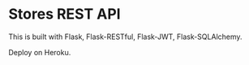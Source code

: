 # Stores REST API

This is built with Flask, Flask-RESTful, Flask-JWT, Flask-SQLAlchemy.

Deploy on Heroku.